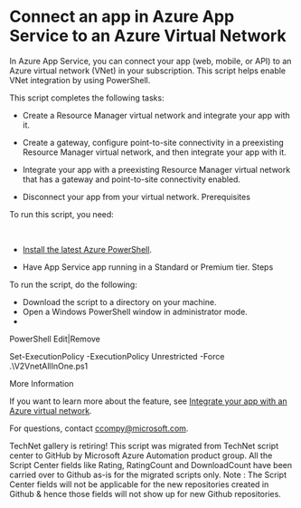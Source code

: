 ﻿Connect an app in Azure App Service to an Azure Virtual Network
===============================================================

            

In Azure App Service, you can connect your app (web, mobile, or API) to an Azure virtual network (VNet) in your subscription. This script helps enable VNet integration by using PowerShell.


This script completes the following tasks:


  *  Create a Resource Manager virtual network and integrate your app with it. 
  *  Create a gateway, configure point-to-site connectivity in a preexisting Resource Manager virtual network, and then integrate your app with it.

  *  Integrate your app with a preexisting Resource Manager virtual network that has a gateway and point-to-site connectivity enabled.

  *  Disconnect your app from your virtual network. 
Prerequisites

To run this script, you need:


 


  *  [Install the latest Azure PowerShell](https://docs.microsoft.com/powershell/azure/install-azurerm-ps). 

  *  Have App Service app running in a Standard or Premium tier. 
Steps

To run the script, do the following:


  *  Download the script to a directory on your machine. 
  *  Open a Windows PowerShell window in administrator mode. 
  *  






PowerShell
Edit|Remove

Set-ExecutionPolicy -ExecutionPolicy Unrestricted -Force 
 
.\V2VnetAllInOne.ps1





More Information

If you want to learn more about the feature, see [Integrate your app with an Azure virtual network](https://github.com/cephalin/archiveddocs/blob/master/app-service-web/web-sites-integrate-with-vnet.md). 


For questions, contact ccompy@microsoft.com.


        
    
TechNet gallery is retiring! This script was migrated from TechNet script center to GitHub by Microsoft Azure Automation product group. All the Script Center fields like Rating, RatingCount and DownloadCount have been carried over to Github as-is for the migrated scripts only. Note : The Script Center fields will not be applicable for the new repositories created in Github & hence those fields will not show up for new Github repositories.
